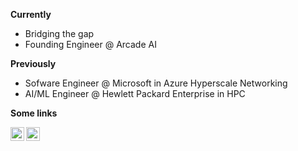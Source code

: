 **Currently**
- Bridging the gap
- Founding Engineer @ Arcade AI

**Previously**
- Sofware Engineer @ Microsoft in Azure Hyperscale Networking
- AI/ML Engineer @ Hewlett Packard Enterprise in HPC

**Some links**

[<img align="left" alt="EricGustin | LinkedIn" width="22px" src="https://cdn.jsdelivr.net/npm/simple-icons@v3/icons/linkedin.svg" />][linkedin]

[linkedin]: https://www.linkedin.com/in/eric-gustin-927918168/

[<img align="left" alt="EricGustin" width="22px" src="https://www.ericgustin.com/images/favicon.ico" />][website]

[website]: https://www.ericgustin.com/ 
